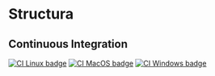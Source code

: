 # Structura

## Continuous Integration

[![CI Linux badge](https://img.shields.io/static/v1?logo=linux&style=flat&label=CI&message=passing&color=success&logoColor=white)](https://github.com/matthieu-locussol/Structura/actions/workflows/Linux.yml/badge.svg)
[![CI MacOS badge](https://img.shields.io/static/v1?logo=apple&style=flat&label=CI&message=passing&color=success&logoColor=white)](https://github.com/matthieu-locussol/Structura/actions/workflows/MacOS.yml/badge.svg)
[![CI Windows badge](https://img.shields.io/static/v1?logo=Windows&style=flat&label=CI&message=passing&color=success&logoColor=white)](https://github.com/matthieu-locussol/Structura/actions/workflows/Windows.yml/badge.svg)
